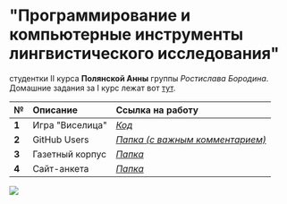 # "Программирование и компьютерные инструменты лингвистического исследования" 
студентки II курса **Полянской Анны** группы *Ростислава Бородина*.
Домашние задания за I курс лежат вот [тут](https://github.com/polyankaglade/Proga).

№|Описание|Ссылка на работу
:---|:---|:---
**1**|Игра "Виселица"|*[Код](HW/HW1/виселица.py)*
**2**|GitHub Users|*[Папка (с важным комментарием)](/HW/HW2)*
**3**|Газетный корпус|*[Папка](/HW/HW3)*
**4**|Сайт-анкета|*[Папка](/HW/HW4)*


![](https://pp.userapi.com/c840120/v840120500/43f4a/MRCqUL4ABp0.jpg)
